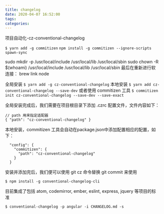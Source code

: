```yaml
---
title: changelog
date: 2020-04-07 16:52:00
tags:
categories:
---
```


<!-- <div align=center>
![“封面”](/images/bg/0150.jpeg)
</div> -->

项目自动化-cz-conventional-changelog

<!--more-->

<!-- https://www.cnblogs.com/zivxiaowei/p/10089201.html -->

`$ yarn add -g commitizen`
`npm install -g commitizen --ignore-scripts spawn-sync`

sudo mkdir -p /usr/local/include /usr/local/lib /usr/local/sbin
sudo chown -R $(whoami) /usr/local/include /usr/local/lib /usr/local/sbin
最后在重新进行软连接：
brew link node

全局安装
`$ yarn add -g cz-conventional-changelog`
本地安装
`$ yarn add cz-conventional-changelog --save-dev`
或者使用 commitizen 工具
`$ commitizen init cz-conventional-changelog --save-dev --save-exact`

全局安装完成后，我们需要在项目根目录下添加 .czrc 配置文件，文件内容如下：
```
// path 用来指定适配器
{ "path": "cz-conventional-changelog" }
```

本地安装，commitizen 工具会自动在package.json中添加配置相应的配置，如下：
```
  "config": {
    "commitizen": {
      "path": "cz-conventional-changelog"
    }
  }
```

安装并添加完后，我们便可以使用 git cz 命令替换 git commit 来使用

`$ npm install -g conventional-changelog-cli`

目前集成了包括 atom, codemirror, ember, eslint, express, jquery 等项目的标准

`$ conventional-changelog -p angular -i CHANGELOG.md -s`




